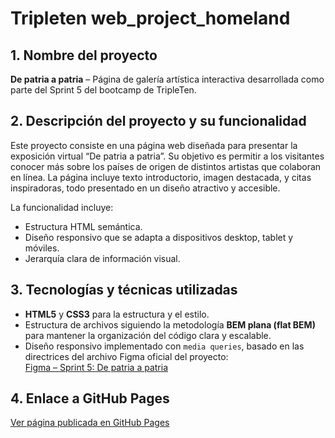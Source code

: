 # Tripleten web_project_homeland

## 1. Nombre del proyecto

**De patria a patria** – Página de galería artística interactiva desarrollada como parte del Sprint 5 del bootcamp de TripleTen.

## 2. Descripción del proyecto y su funcionalidad

Este proyecto consiste en una página web diseñada para presentar la exposición virtual “De patria a patria”. Su objetivo es permitir a los visitantes conocer más sobre los países de origen de distintos artistas que colaboran en línea. La página incluye texto introductorio, imagen destacada, y citas inspiradoras, todo presentado en un diseño atractivo y accesible.

La funcionalidad incluye:
- Estructura HTML semántica.
- Diseño responsivo que se adapta a dispositivos desktop, tablet y móviles.
- Jerarquía clara de información visual.

## 3. Tecnologías y técnicas utilizadas

- **HTML5** y **CSS3** para la estructura y el estilo.
- Estructura de archivos siguiendo la metodología **BEM plana (flat BEM)** para mantener la organización del código clara y escalable.
- Diseño responsivo implementado con `media queries`, basado en las directrices del archivo Figma oficial del proyecto:  
  [Figma – Sprint 5: De patria a patria](https://www.figma.com/file/youQ8ZEyGdXnmhuptnvUKA/Sprint-5-ES-%7C-De-patria-a-patria-%7C-desktop-%2B-tablet-%2B-mobile?type=design&node-id=0-1&mode=design&t=OfTKWbadfYCeMeCv-0)

## 4. Enlace a GitHub Pages

[Ver página publicada en GitHub Pages](https://<tu-nombre-de-usuario>.github.io/<nombre-del-repositorio>/)

